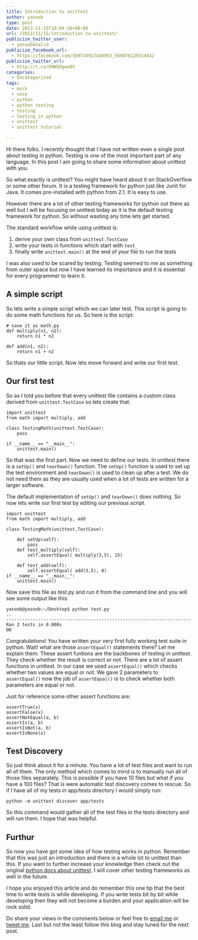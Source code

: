```yaml
---
title: Introduction to unittest
author: yasoob
type: post
date: 2013-11-15T18:04:58+00:00
url: /2013/11/15/introduction-to-unittest/
publicize_twitter_user:
  - yasoobkhalid
publicize_facebook_url:
  - https://facebook.com/509724922449953_569076126514832
publicize_twitter_url:
  - http://t.co/ENNSDgew9V
categories:
  - Uncategorized
tags:
  - mock
  - nose
  - python
  - python testing
  - testing
  - testing in python
  - unittest
  - unittest tutorial

---
```

Hi there folks. I recently thought that I have not written even a single post about testing in python. Testing is one of the most important part of any language. In this post I am going to share some information about unittest with you. 

So what exactly is unittest? You might have heard about it on StackOverflow or some other forum. It is a testing framework for python just like Junit for Java. It comes pre-installed with python from 2.1. It is easy to use. 

However there are a lot of other testing frameworks for python out there as well but I will be focusing on unittest today as it is the default testing framework for python. So without wasting any time lets get started.

The standard workflow while using unittest is:

  1. derive your own class from `unittest.TestCase`
  2. write your tests in functions which start with `test_`
  3. finally write `unittest.main()` at the end of your file to run the tests

I was also used to be scared by testing. Testing seemed to me as something from outer space but now I have learned its importance and it is essential for every programmer to learn it.

## A simple script

So lets write a simple script which we can later test. This script is going to do some math functions for us. So here is the script:

```
# save it as math.py
def multiply(n1, n2):
    return n1 * n2

def add(n1, n2):
    return n1 + n2
```

So thats our little script. Now lets move forward and write our first test.

## Our first test

So as I told you before that every unittest file contains a custom class derived from `unittest.TestCase` so lets create that:

```
import unittest
from math import multiply, add

class TestingMath(unittest.TestCase):
    pass

if __name__ == "__main__":
    unittest.main()
```

So that was the first part. Now we need to define our tests. In unittest there is a `setUp()` and `tearDown()` function. The `setUp()` function is used to set up the test environment and `tearDown()` is used to clean up after a test. We do not need them as they are usually used when a lot of tests are written for a larger software. 

The default implementation of `setUp()` and `tearDown()` does nothing. So now lets write our first test by editing our previous script.

```
import unittest
from math import multiply, add

class TestingMath(unittest.TestCase):

    def setUp(self):
        pass
    def test_multiply(self):
        self.assertEqual( multiply(3,5), 15)

    def test_add(self):
        self.assertEqual( add(3,5), 8)
if __name__ == "__main__":
    unittest.main()
```

Now save this file as test.py and run it from the command line and you will see some output like this:

```
yasoob@yasoob:~/Desktop$ python test.py
..
----------------------------------------------------------------------
Ran 2 tests in 0.000s
OK
```

Congratulations! You have written your very first fully working test suite in python. Wait! what are those `assertEqual()` statements there? Let me explain them. These assert funtions are the backbones of testing in unittest. They check whether the result is correct or not. There are a lot of assert functions in unittest. In our case we used `assertEqual()` which checks whether two values are equal or not. We gave 2 parameters to `assertEqual()` now the job of `assertEqual()` is to check whether both parameters are equal or not. 

Just for reference some other assert functions are:

```
assertTrue(x)
assertFalse(x)
assertNotEqual(a, b)
assertIs(a, b)
assertIsNot(a, b)
assertIsNone(x)
```

## Test Discovery

So just think about it for a minute. You have a lot of test files and want to run all of them. The only method which comes to mind is to manually run all of those files separately. This is possible if you have 10 files but what if you have a 100 files? That is were automatic test discovery comes to rescue. So if I have all of my tests in app/tests directory I would simply run:

```
python -m unittest discover app/tests
```

So this command would gather all of the test files in the tests directory and will run them. I hope that was helpful.

## Furthur

So now you have got some idea of how testing works in python. Remember that this was just an introduction and there is a whole lot to unittest than this. If you want to further increase your knowledge then check out the original [python docs about unittest][1]. I will cover other testing frameworks as well in the future. 

I hope you enjoyed this article and do remember this one tip that the best time to write tests is while developing. If you write tests bit by bit while developing then they will not become a burden and your application will be rock solid. 

Do share your views in the comments below or feel free to [email me][2] or [tweet me][3]. Last but not the least follow this blog and stay tuned for the next post.

 [1]: http://docs.python.org/2/library/unittest.html
 [2]: yasoob.khld@gmail.com
 [3]: http://twitter.com/yasoobkhalid